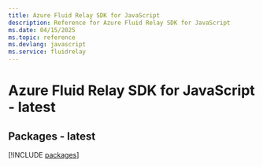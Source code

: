 ```yaml
---
title: Azure Fluid Relay SDK for JavaScript
description: Reference for Azure Fluid Relay SDK for JavaScript
ms.date: 04/15/2025
ms.topic: reference
ms.devlang: javascript
ms.service: fluidrelay
---
```

# Azure Fluid Relay SDK for JavaScript - latest
## Packages - latest
[!INCLUDE [packages](fluid-relay-index.md)]